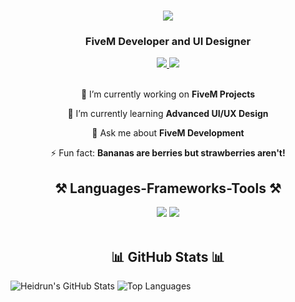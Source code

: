 <h1 align="center">
  <img src="https://readme-typing-svg.herokuapp.com/?font=Righteous&size=35&center=true&vCenter=true&width=500&height=70&duration=4000&lines=Hey+there!+👋;+I'm+Heidrun!;" />
</h1>
<h3 align="center">FiveM Developer and UI Designer</h3>


<div align="center"> 
  <a href="mailto:lubiedupeczki123@proton.me" target="_blank">
    <img src="https://img.shields.io/badge/Email-8B89CC?style=for-the-badge&logo=protonmail&logoColor=white" target="_blank" />
  </a> 
  <a href="#" target="_blank">
    <img src="https://img.shields.io/badge/LinkedIn-0077B5?style=for-the-badge&logo=linkedin&logoColor=white" target="_blank" />
  </a>
</div>

<br> 

<div align="center">
 
 🔭 I’m currently working on **FiveM Projects**
 
 🌱 I’m currently learning **Advanced UI/UX Design**

💬 Ask me about **FiveM Development**

⚡ Fun fact: **Bananas are berries but strawberries aren't!**

 </div>

<h2 align="center">⚒️ Languages-Frameworks-Tools ⚒️</h2>
<div align="center">
    <img src="https://skillicons.dev/icons?i=html,css,vscode,github" />
    <img src="https://skillicons.dev/icons?i=lua,photoshop,figma," /><br>
</div>

<br/>

<h2 align="center">📊 GitHub Stats 📊</h2>

![Heidrun's GitHub Stats](https://github-readme-stats.vercel.app/api?username=heidrun1&show_icons=true&theme=radical)
![Top Languages](https://github-readme-stats.vercel.app/api/top-langs/?username=heidrun1&show_icons=true&theme=radical)


<!---
heidrun1/heidrun1 is a ✨ special ✨ repository because its `README.md` (this file) appears on your GitHub profile.
You can click the Preview link to take a look at your changes.
--->
